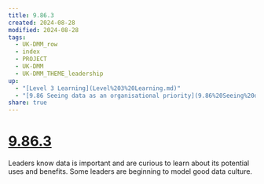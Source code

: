 ```yaml
---
title: 9.86.3
created: 2024-08-28
modified: 2024-08-28
tags:
  - UK-DMM_row
  - index
  - PROJECT
  - UK-DMM
  - UK-DMM_THEME_leadership
up:
  - "[Level 3 Learning](Level%203%20Learning.md)"
  - "[9.86 Seeing data as an organisational priority](9.86%20Seeing%20data%20as%20an%20organisational%20priority.md)"
share: true
---
```

# [9.86.3](9.86.3.md)

Leaders know data is important and are curious to learn about its potential uses and benefits. Some leaders are beginning to model good data culture.

